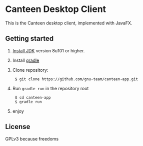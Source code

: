 Canteen Desktop Client
======================

This is the Canteen desktop client, implemented with JavaFX.

Getting started
---------------

1. [Install JDK][1] version 8u101 or higher.
2. Install [gradle][2]
3. Clone repository:

        $ git clone https://github.com/gnu-team/canteen-app.git

2. Run `gradle run` in the repository root

        $ cd canteen-app
        $ gradle run

3. enjoy

License
-------

GPLv3 because freedoms

[1]: http://www.oracle.com/technetwork/java/javase/downloads/index-jsp-138363.html
[2]: https://gradle.org/
